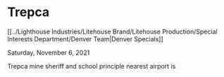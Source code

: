# Trepca
[[../Lighthouse Industries/Litehouse Brand/Litehouse Production/Special Interests Department/Denver Team|Denver Specials]]

Saturday, November 6, 2021

Trepca mine
sheriff and school principle
nearest airport is